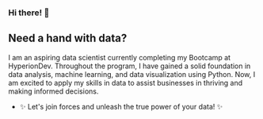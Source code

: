 ### Hi there! 👋
## Need a hand with data?
I am an aspiring data scientist currently completing my Bootcamp at HyperionDev. Throughout the program, I have gained a solid foundation in data analysis, machine learning, and data visualization using Python. Now, I am excited to apply my skills in data to assist businesses in thriving and making informed decisions.
- ✨ Let's join forces and unleash the true power of your data! ✨







<!--
**moniquebap/moniquebap** is a ✨ _special_ ✨ repository because its `README.md` (this file) appears on your GitHub profile.

Here are some ideas to get you started:

- 🔭 I’m currently working on ...
- 🌱 I’m currently learning ...
- 👯 I’m looking to collaborate on ...
- 🤔 I’m looking for help with ...
- 💬 Ask me about ...
- 📫 How to reach me: ...
- 😄 Pronouns: ...
- ⚡ Fun fact: ...
-->
